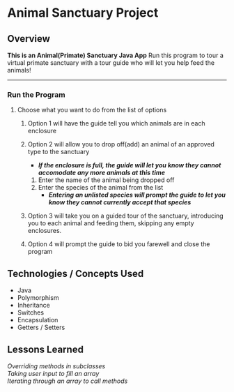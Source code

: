 # Animal Sanctuary Project

## Overview
**This is an Animal(Primate) Sanctuary Java App**
Run this program to tour a virtual primate sanctuary with a tour guide who will let you help feed the animals!
***
### Run the Program  
1. Choose what you want to do from the list of options
    1. Option 1 will have the guide tell you which animals are in each enclosure
    2.  Option 2 will allow you to drop off(add) an animal of an approved type to the sanctuary  
        - __*If the enclosure is full, the guide will let you know they cannot accomodate any more animals at this time*__
        1. Enter the name of the animal being dropped off
        2. Enter the species of the animal from the list  
           -  __*Entering an unlisted species will prompt the guide to let you know they cannot currently accept that species*__
           
    3. Option 3 will take you on a guided tour of the sanctuary, introducing you to each animal and feeding them, skipping any empty enclosures.
    4. Option 4 will prompt the guide to bid you farewell and close the program

## Technologies / Concepts Used
* Java
* Polymorphism
* Inheritance
* Switches
* Encapsulation
* Getters / Setters

## Lessons Learned
*Overriding methods in subclasses*  
*Taking user input to fill an array*  
*Iterating through an array to call methods*  




